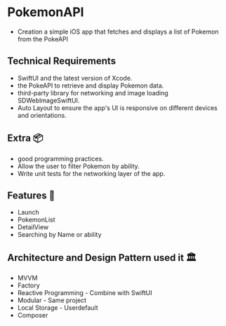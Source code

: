 # PokemonAPI
- Creation a simple iOS app that fetches and displays a list of Pokemon from the PokeAPI

## Technical Requirements
- SwiftUI and the latest version of Xcode.
- the PokeAPI to retrieve and display Pokemon data.
- third-party library for networking and image loading SDWebImageSwiftUI.
- Auto Layout to ensure the app's UI is responsive on different devices and orientations.

## Extra 📦
- good programming practices.
- Allow the user to filter Pokemon by ability.
- Write unit tests for the networking layer of the app.

## Features 🧰
 * Launch
 * PokemonList
 * DetailView
 * Searching by Name or ability

## Architecture and Design Pattern used it 🏛
+ MVVM
+ Factory 
+ Reactive Programming - Combine with SwiftUI
+ Modular - Same project
+ Local Storage - Userdefault
+ Composer
